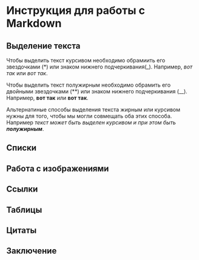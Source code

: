 # Инструкция для работы с Markdown

## Выделение текста

Чтобы выделить текст курсивом необходимо обрамиить его звездочками (*) или знаком нижнего подчеркивания(_). Например, *вот так* или _вот так_.

Чтобы выделить текст полужирным необходимо обрамить его двойными звездочками (**) или знаком нижнего подчеркивания (__). Например, **вот так** или __вот так__.

Альтернатиные способы выделения текста жирным или курсивом нужны для того, чтобы мы могли совмещать оба этих способа.
Например _текст может быть выделен курсивом и при этом быть **полужирным**_.

## Списки

## Работа с изображениями 

## Ссылки 

## Таблицы 

## Цитаты

## Заключение